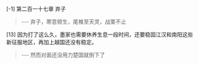 
[-1] 第二百一十七章 弃子
>--- 弃子，寒意顿生，尾椎至天灵，战栗不止<br>

[13] 因为打了这么久，墨家也需要休养生息一段时间，还要稳固江汉和南阳这些新征服地区，再加上越国还没有稳定。
>--- 然而对面还没用力楚国就倒下了<br>
